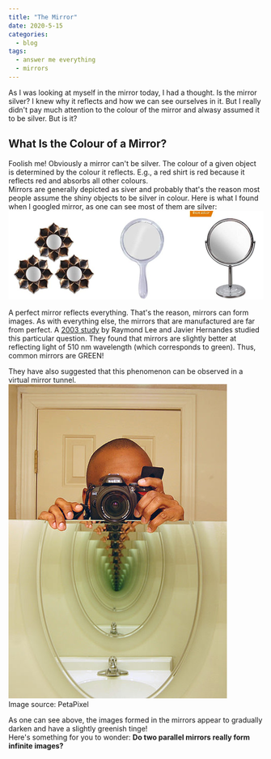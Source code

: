 ```yaml
---
title: "The Mirror"
date: 2020-5-15
categories:
  - blog
tags:
  - answer me everything
  - mirrors
---
```


As I was looking at myself in the mirror today, I had a thought. Is the mirror silver? I knew why it reflects and how we can see ourselves in it. But I really didn't pay much attention to the colour of the mirror and alwasy assumed it to be silver. But is it?

## What Is the Colour of a Mirror?

Foolish me! Obviously a mirror can't be silver. The colour of a given object is determined by the colour it reflects. E.g., a red shirt is red because it reflects red and absorbs all other colours.  
Mirrors are generally depicted as siver and probably that's the reason most people assume the shiny objects to be silver in colour. Here is what I found when I googled mirror, as one can see most of them are silver:  
![Mirrors](/assets/images/mirrors.JPG)

A perfect mirror reflects everything. That's the reason, mirrors can form images. As with everything else, the mirrors that are manufactured are far from perfect. A [2003 study](https://apps.dtic.mil/dtic/tr/fulltext/u2/a523782.pdf) by Raymond Lee and Javier Hernandes studied this particular question. They found that mirrors are slightly better at reflecting light of 510 nm wavelength (which corresponds to green). Thus, common mirrors are GREEN!

They have also suggested that this phenomenon can be observed in a virtual mirror tunnel.  
![Infinite Tunnel](/assets/images/mirror_tunnel.jpg)  
Image source: PetaPixel

As one can see above, the images formed in the mirrors appear to gradually darken and have a slightly greenish tinge!  
Here's something for you to wonder: **Do two parallel mirrors really form infinite images?**
